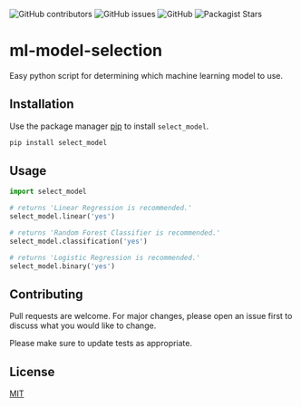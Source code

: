 
![GitHub contributors](https://img.shields.io/github/contributors/BroaderImpact/ml-model-selection) ![GitHub issues](https://img.shields.io/github/issues/BroaderImpact/ml-model-selection) ![GitHub](https://img.shields.io/github/license/BroaderImpact/ml-model-selection) ![Packagist Stars](https://img.shields.io/packagist/stars/BroaderImpact/ml-model-selection)

<!--- ![GitHub forks](https://img.shields.io/github/forks/BroaderImpact/ml-model-selection?style=social) --->

# ml-model-selection

Easy python script for determining which machine learning model to use.

## Installation

Use the package manager [pip](https://pip.pypa.io/en/stable/) to install `select_model`.

```bash
pip install select_model
```

## Usage

```python
import select_model

# returns 'Linear Regression is recommended.'
select_model.linear('yes')

# returns 'Random Forest Classifier is recommended.'
select_model.classification('yes')

# returns 'Logistic Regression is recommended.'
select_model.binary('yes')
```

## Contributing

Pull requests are welcome. For major changes, please open an issue first
to discuss what you would like to change.

Please make sure to update tests as appropriate.

## License

[MIT](https://choosealicense.com/licenses/mit/)
